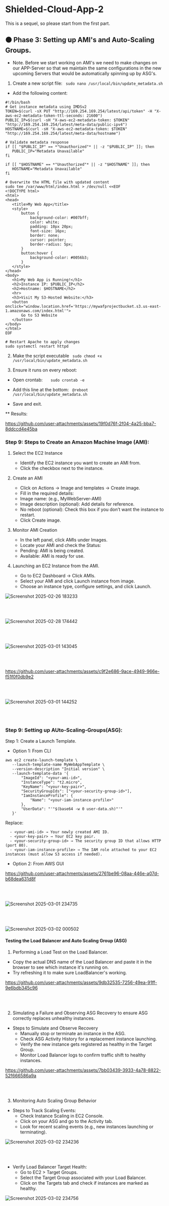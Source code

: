 # Shielded-Cloud-App-2
This is a sequel, so please start from the first part.

## 🟠 Phase 3: Setting up AMI's and Auto-Scaling Groups.

* Note. Before we start working on AMI's we need to make changes on our APP-Server so that we maintain the same configurations in the new upcoming Servers that would be automatically spinning up by ASG's.

1. Create a new script file:
```  sudo nano /usr/local/bin/update_metadata.sh  ```
 
- Add the following content:
  
 ```
#!/bin/bash
# Get instance metadata using IMDSv2
TOKEN=$(curl -sX PUT "http://169.254.169.254/latest/api/token" -H "X-aws-ec2-metadata-token-ttl-seconds: 21600")
PUBLIC_IP=$(curl -sH "X-aws-ec2-metadata-token: $TOKEN" "http://169.254.169.254/latest/meta-data/public-ipv4")
HOSTNAME=$(curl -sH "X-aws-ec2-metadata-token: $TOKEN" "http://169.254.169.254/latest/meta-data/hostname")

# Validate metadata response
if [[ "$PUBLIC_IP" == *"Unauthorized"* || -z "$PUBLIC_IP" ]]; then
    PUBLIC_IP="Metadata Unavailable"
fi

if [[ "$HOSTNAME" == *"Unauthorized"* || -z "$HOSTNAME" ]]; then
    HOSTNAME="Metadata Unavailable"
fi

# Overwrite the HTML file with updated content
sudo tee /var/www/html/index.html > /dev/null <<EOF
<!DOCTYPE html>
<html>
<head>
    <title>My Web App</title>
    <style>
        button {
            background-color: #007bff;
            color: white;
            padding: 10px 20px;
            font-size: 16px;
            border: none;
            cursor: pointer;
            border-radius: 5px;
        }
        button:hover {
            background-color: #0056b3;
        }
    </style>
</head>
<body>
    <h1>My Web App is Running!</h1>
    <h2>Instance IP: $PUBLIC_IP</h2>
    <h2>Hostname: $HOSTNAME</h2>
    <hr>
    <h3>Visit My S3-Hosted Website:</h3>
    <button onclick="window.location.href='https://mywafprojectbucket.s3.us-east-1.amazonaws.com/index.html'">
        Go to S3 Website
    </button>
</body>
</html>
EOF

# Restart Apache to apply changes
sudo systemctl restart httpd
  ```

2. Make the script executable
```  sudo chmod +x /usr/local/bin/update_metadata.sh ```

3. Ensure it runs on every reboot:
  -  Open crontab:
 ```    sudo crontab -e   ```

  - Add this line at the bottom:
 ```  @reboot /usr/local/bin/update_metadata.sh   ```

  - Save and exit.

** Results:

https://github.com/user-attachments/assets/19f0d76f-2f04-4a25-bba7-8ddccd4e45ba

### Step 9: Steps to Create an Amazon Machine Image (AMI):

1. Select the EC2 Instance
    - Identify the EC2 instance you want to create an AMI from.
    - Click the checkbox next to the instance.

2. Create an AMI
    - Click on Actions → Image and templates → Create image.
    - Fill in the required details:
    - Image name: (e.g., MyWebServer-AMI)
    - Image description (optional): Add details for reference.
    - No reboot (optional): Check this box if you don’t want the instance to restart.
    - Click Create image.

3. Monitor AMI Creation
    - In the left panel, click AMIs under Images.
    - Locate your AMI and check the Status:
    - Pending: AMI is being created.
    - Available: AMI is ready for use.

4. Launching an EC2 Instance from the AMI.
    - Go to EC2 Dashboard → Click AMIs.
    - Select your AMI and click Launch instance from image.
    - Choose an instance type, configure settings, and click Launch.

![Screenshot 2025-02-26 183233](https://github.com/user-attachments/assets/bb65eae7-cd14-4599-a3be-39e1893b3917)

<br><br>

![Screenshot 2025-02-28 174442](https://github.com/user-attachments/assets/665eefb8-db3b-4487-bc27-9b0fd6a7b484)

<br><br>

![Screenshot 2025-03-01 143045](https://github.com/user-attachments/assets/2e19f815-c66e-4880-89d6-164f0cfaa5f4)

<br><br>

https://github.com/user-attachments/assets/c9f2e686-9ace-4949-966e-f51f0f0db9e2

<br><br>

![Screenshot 2025-03-01 144252](https://github.com/user-attachments/assets/25d08a7a-5268-4dd9-af06-7b9a14ddb23f)

<br><br>


### Step 9: Setting up AUto-Scaling-Groups(ASG):

Step 1: Create a Launch Template.

-  Option 1: From CLI
 ```
aws ec2 create-launch-template \
    --launch-template-name MyWebAppTemplate \
    --version-description "Initial version" \
    --launch-template-data '{
        "ImageId": "<your-ami-id>",
        "InstanceType": "t2.micro",
        "KeyName": "<your-key-pair>",
        "SecurityGroupIds": ["<your-security-group-id>"],
        "IamInstanceProfile": {
            "Name": "<your-iam-instance-profile>"
        },
        "UserData": "'"$(base64 -w 0 user-data.sh)"'"
    }'

 ```
Replace:
```
  - <your-ami-id> → Your newly created AMI ID.
  - <your-key-pair> → Your EC2 key pair.
  - <your-security-group-id> → The security group ID that allows HTTP (port 80).
  - <your-iam-instance-profile> → The IAM role attached to your EC2 instances (must allow S3 access if needed).
```
-  Option 2: From AWS GUI



https://github.com/user-attachments/assets/2761be96-08aa-446e-a07d-b68dea631d8f

<br><br>

![Screenshot 2025-03-01 234735](https://github.com/user-attachments/assets/97e3fb2a-9d7a-4db7-beea-e628346ecf62)

<br><br>

![Screenshot 2025-03-02 000502](https://github.com/user-attachments/assets/0ccb1545-7225-48a2-9a25-ad7a9c9cfee9)

#### Testing the Load Balancer and Auto Scaling Group (ASG)

1. Performing a Load Test on the Load Balancer.

 - Copy the actual DNS name of the Load Balancer and paste it in the browser to see which instance it's running on.
 - Try refreshing it to make sure LoadBalancer's working.


https://github.com/user-attachments/assets/9db32535-7256-49ea-91ff-9e6bdb345c96

<br><br>

2. Simulating a Failure and Observing ASG Recovery to ensure ASG correctly replaces unhealthy instances.
 
 - Steps to Simulate and Observe Recovery
   - Manually stop or terminate an instance in the ASG.
   - Check ASG Activity History for a replacement instance launching.
   - Verify the new instance gets registered as healthy in the Target Group.
   - Monitor Load Balancer logs to confirm traffic shift to healthy instances.

https://github.com/user-attachments/assets/7bb03439-3933-4a78-8822-52f666586a9a

<br><br>

3. Monitoring Auto Scaling Group Behavior

- Steps to Track Scaling Events:
  - Check Instance Scaling in EC2 Console.
  - Click on your ASG and go to the Activity tab.
  - Look for recent scaling events (e.g., new instances launching or terminating).

![Screenshot 2025-03-02 234236](https://github.com/user-attachments/assets/497ffe47-e7d2-4762-9aef-711251101968)

<br><br>

- Verify Load Balancer Target Health:
  - Go to EC2 > Target Groups.
  - Select the Target Group associated with your Load Balancer.
  - Click on the Targets tab and check if instances are marked as healthy.

 ![Screenshot 2025-03-02 234756](https://github.com/user-attachments/assets/3805f6f5-f321-4d0d-bb6e-6bcb1cc8a1cf)
